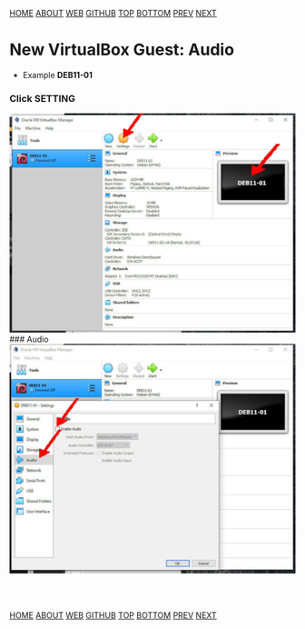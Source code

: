 ---
---

[HOME](index.md)
[ABOUT](README.md)
[WEB](https://osp4diss.vlsm.org/)
[GITHUB](/https://github.com/os2xx/osp4diss)
[TOP](#)
[BOTTOM](#endofpage)
[PREV](DebianGuestOnVirtualBox5.md)
[NEXT](DebianGuestOnVirtualBox7.md)

# New VirtualBox Guest: Audio

* Example **DEB11-01**

### Click SETTING

<img src="pictures/OS21-010a.jpg"  width="960">

<br>
### Audio

<img src="pictures/OS21-029.jpg"  width="960">

<br id="endofpage"><br>

[HOME](index.md)
[ABOUT](README.md)
[WEB](https://osp4diss.vlsm.org/)
[GITHUB](/https://github.com/os2xx/osp4diss)
[TOP](#)
[BOTTOM](#endofpage)
[PREV](DebianGuestOnVirtualBox5.md)
[NEXT](DebianGuestOnVirtualBox7.md)

